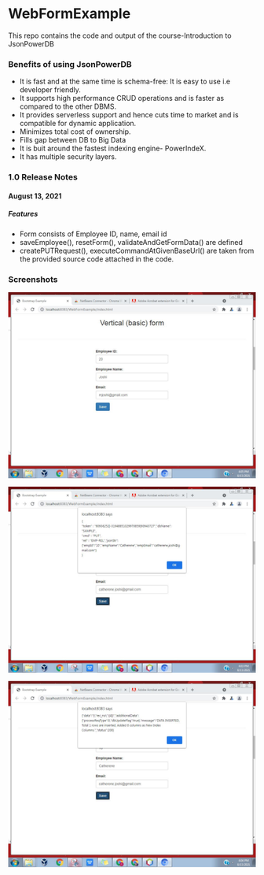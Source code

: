 # WebFormExample
This repo contains the code and output of the course-Introduction to JsonPowerDB

### Benefits of using JsonPowerDB
* It is fast and at the same time is schema-free: It is easy to use i.e developer friendly.
* It supports high performance CRUD operations and is faster as compared to the other DBMS.
* It provides serverless support and hence cuts time to market and is compatible for dynamic application. 
* Minimizes total cost of ownership.
* Fills gap between DB to Big Data
* It is buit around the fastest indexing engine- PowerIndeX.
* It has multiple security layers.

### 1.0 Release Notes

#### August 13, 2021
##### Features
* Form consists of Employee ID, name, email id
* saveEmployee(), resetForm(), validateAndGetFormData() are defined
* createPUTRequest(), executeCommandAtGivenBaseUrl() are taken from the provided source code attached in the code.

### Screenshots

![Form](https://github.com/catherene9/WebFormExample/blob/main/Screenshots/form.JPG)

![Submit](https://github.com/catherene9/WebFormExample/blob/main/Screenshots/submit.JPG)

![Response](https://github.com/catherene9/WebFormExample/blob/main/Screenshots/response.JPG)

